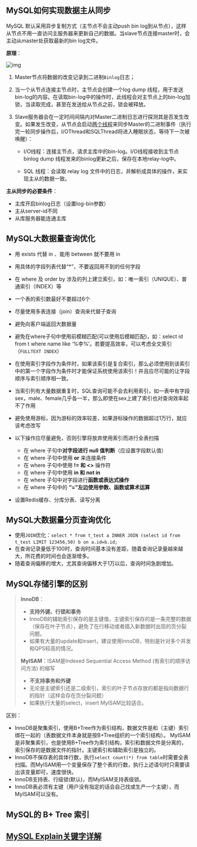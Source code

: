 ## MySQL如何实现数据主从同步

MySQL 默认采用异步复制方式（主节点不会主动push bin log到从节点），这样从节点不用一直访问主服务器来更新自己的数据。当slave节点连接master时，会主动从master处获取最新的bin log文件。

**原理**：

![img](..\..\\assets\images\MySQL主从复制的线程模型.jpg)

1. Master节点将数据的改变记录到二进制`Binlog`日志；
2. 当一个从节点连接主节点时，主节点会创建一个log dump 线程，用于发送bin-log的内容。在读取bin-log中的操作时，此线程会对主节点上的bin-log加锁，当读取完成，甚至在发送给从节点之前，锁会被释放。

3. Slave服务器会在一定时间间隔内对Master二进制日志进行探测其是否发生改变。如果发生改变，从节点会启动<u>两个线程</u>来同步Master的二进制事件（执行完一轮同步操作后，I/OThread和SQLThread将进入睡眠状态，等待下一次被唤醒）：

   - I/O线程：连接主节点，请求主库中的bin-log。I/O线程接收到主节点binlog dump 线程发来的binlog更新之后，保存在本地relay-log中。

   - SQL 线程：会读取 relay log 文件中的日志，并解析成具体的操作，来实现主从的数据一致。

**主从同步的必要条件**：

- 主库开启binlog日志（设置log-bin参数）
- 主从server-id不同
- 从库服务器能连通主库


## MySQL大数据量查询优化

- 用 exists 代替 in 、能用 between 就不要用 in
- 用具体的字段列表代替“*”，不要返回用不到的任何字段
- 在 where 及 order by 涉及的列上建立索引，如：唯一索引（UNIQUE）、普通索引（INDEX）等
- 一个表的索引数最好不要超过6个
- 尽量使用多表连接（join）查询来代替子查询
- 避免向客户端返回大数据量
- 避免在where子句中使用前模糊匹配(可以使用后模糊匹配)，如：select id from t where name like ‘%李%’。若要提高效率，可以考虑全文索引（`FULLTEXT INDEX`）
- 在使用索引字段作为条件时，如果该索引是复合索引，那么必须使用到该索引中的第一个字段作为条件时才能保证系统使用该索引！并且应尽可能的让字段顺序与索引顺序相一致。
- 当索引列有大量数据重复时，SQL查询可能不会去利用索引，如一表中有字段sex，male、female几乎各一半，那么即使在sex上建了索引也对查询效率起不了作用
- 避免使用游标，因为游标的效率较差，如果游标操作的数据超过1万行，就应该考虑改写

- 以下操作应尽量避免，否则引擎将放弃使用索引而进行全表扫描
  - 在 where 子句中**对字段进行 null 值判断**（应设置字段默认值）
  - 在 where 子句中使用 **or** 来连接条件
  - 在 where 子句中使用 **!= 和 <>** 操作符
  - 在 where 子句中使用 **in 和 not in**
  - 在 where 子句中对字段进行**函数或表达式操作**
  - 在 where 子句中的 **“=”左边使用参数、函数或算术运算**

- 设置Redis缓存、分库分表、读写分离

## MySQL大数据量分页查询优化
- 使用`JOIN`优化：`select * from t_test a INNER JOIN (select id from t_test LIMIT 123456,50) b on a.id=b.id;`
- 在查询记录量低于100时，查询时间基本没有差距，随着查询记录量越来越大，所花费的时间也会逐渐增多。
- 随着查询偏移的增大，尤其查询偏移大于1万以后，查询时间急剧增加。

## MySQL存储引擎的区别
> **InnoDB**：
>
> - **支持外键、行锁和事务**
> - InnoDB的辅助索引保存的是主键值，主键索引保存的是一条完整的数据（保存在叶子节点），避免了在行移动或者插入新数据时出现的页分裂问题。
> - 如果有大量的update和insert，建议使用InnoDB，特别是针对多个并发和QPS较高的情况。  
>
> **MyISAM**：ISAM是Indexed Sequential Access Method (有索引的顺序访问方法) 的缩写
>
> - **不支持事务和外键**
> - 无论是主键索引还是二级索引，索引的叶子节点存放的都是指向数据行的指针（这样会存在页分裂问题）
> - 如果执行大量的select，insert MyISAM比较适合。  

区别：
- InnoDB是聚集索引，使用B+Tree作为索引结构，数据文件是和（主键）索引绑在一起的（表数据文件本身就是按B+Tree组织的一个索引结构）。
  MyISAM是非聚集索引，也是使用B+Tree作为索引结构，索引和数据文件是分离的，索引保存的是数据文件的指针。主键索引和辅助索引是独立的。
- InnoDB不保存表的具体行数，执行`select count(*) from table`时需要全表扫描。而MyISAM用一个变量保存了整个表的行数，执行上述语句时只需要读出该变量即可，速度很快。
- InnoDB支持表、行级锁(默认)，而MyISAM支持表级锁。
- InnoDB表必须有主键（用户没有指定的话会自己找或生产一个主键），而MyISAM可以没有。



## MySQL的 B+ Tree 索引

## [MySQL Explain关键字详解](https://www.cnblogs.com/tufujie/p/9413852.html)






